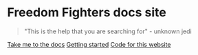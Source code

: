 # Freedom Fighters docs site

> "This is the help that you are searching for" - unknown jedi

[Take me to the docs](#main)
[Getting started](https://docs.freedom-fighters.eu/#/getting-started)
[Code for this website](https://github.com/Nhimself/docs.freedom-fighters.eu)
